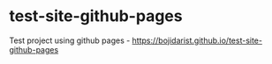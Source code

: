 # test-site-github-pages
Test project using github pages - https://bojidarist.github.io/test-site-github-pages 
